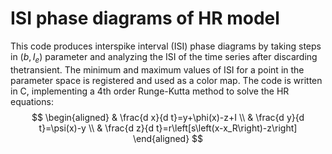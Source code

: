 # ISI phase diagrams of HR model
This code produces interspike interval (ISI) phase diagrams by taking steps in $(b, I_e)$ parameter and analyzing the ISI of the time series after discarding thetransient. The minimum and maximum values of ISI for a point in the parameter space is registered and used as a color map. 
The code is written in C, implementing a 4th order Runge-Kutta method to solve the HR equations:
$$
\begin{aligned}
& \frac{d x}{d t}=y+\phi(x)-z+I \\
& \frac{d y}{d t}=\psi(x)-y \\
& \frac{d z}{d t}=r\left[s\left(x-x_R\right)-z\right]
\end{aligned}
$$
